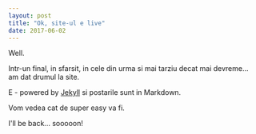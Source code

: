 ```yaml
---
layout: post
title: "Ok, site-ul e live"
date: 2017-06-02
---
```


Well. 

Intr-un final, in sfarsit, in cele din urma si mai tarziu decat mai devreme... am dat drumul la site.

E - powered by [Jekyll](http://jekyllrb.com) si postarile sunt in Markdown. 

Vom vedea cat de super easy va fi.

I'll be back... sooooon!
